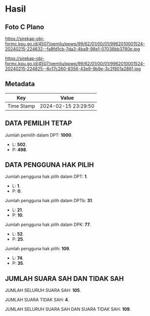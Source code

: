 # Hasil

## Foto C Plano

https://sirekap-obj-formc.kpu.go.id/4507/pemilu/ppwp/99/62/01/00/01/9962010001524-20240215-224632--fa8fd1cb-7da3-4ba9-98e1-07036bb3780e.jpg

https://sirekap-obj-formc.kpu.go.id/4507/pemilu/ppwp/99/62/01/00/01/9962010001524-20240215-224825--6c17c260-8356-43e9-9b9e-3c2f801a2861.jpg


## Metadata

| Key        | Value               |
| ---------- | ------------------- |
| Time Stamp | 2024-02-15 23:29:50 |


## DATA PEMILIH TETAP

Jumlah pemilih dalam DPT: **1000**.
 * L: **502**.
 * P: **498**.

## DATA PENGGUNA HAK PILIH

Jumlah pengguna hak pilih dalam DPT: **1**.
 * L: **1**.
 * P: **0**.

Jumlah pengguna hak pilih dalam DPTb: **31**.
 * L: **21**.
 * P: **10**.

Jumlah pengguna hak pilih dalam DPK: **77**.
 * L: **52**.
 * P: **25**.

Jumlah pengguna hak pilih: **109**.
 * L: **74**.
 * P: **35**.

## JUMLAH SUARA SAH DAN TIDAK SAH

JUMLAH SELURUH SUARA SAH: **105**.

JUMLAH SUARA TIDAK SAH: **4**.

JUMLAH SELURUH SUARA SAH DAN SUARA TIDAK SAH: **109**.


